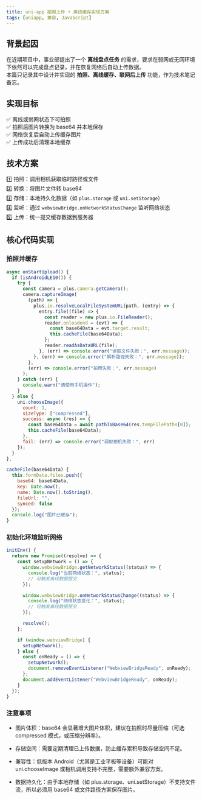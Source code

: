 ```yaml
---
title: uni-app 拍照上传 + 离线缓存实现方案
tags: [uniapp, 兼容, JavaScript]
---
```


## 背景起因

在近期项目中，事业部提出了一个 **离线盘点任务** 的需求，要求在弱网或无网环境下依然可以完成盘点记录，并在恢复网络后自动上传数据。  
本篇只记录其中设计并实现的 **拍照、离线缓存、联网后上传** 功能，作为技术笔记备忘。

<!-- more -->
## 实现目标

✅ 离线或弱网状态下可拍照  
✅ 拍照后图片转换为 base64 并本地保存  
✅ 网络恢复后自动上传缓存图片  
✅ 上传成功后清理本地缓存

## 技术方案

1️⃣ 拍照：调用相机获取临时路径或文件  
2️⃣ 转换：将图片文件转 base64  
3️⃣ 存储：本地持久化数据（如 `plus.storage` 或 `uni.setStorage`）  
4️⃣ 监听：通过 `webviewBridge.onNetworkStatusChange` 监听网络状态  
5️⃣ 上传：统一提交缓存数据到服务器

## 核心代码实现

### 拍照并缓存

```js
async onStartUpload() {
  if (isAndroidLE10()) {
    try {
      const camera = plus.camera.getCamera();
      camera.captureImage(
        (path) => {
          plus.io.resolveLocalFileSystemURL(path, (entry) => {
            entry.file((file) => {
              const reader = new plus.io.FileReader();
              reader.onloadend = (evt) => {
                const base64Data = evt.target.result;
                this.cacheFile(base64Data);
              };
              reader.readAsDataURL(file);
            }, (err) => console.error("读取文件失败：", err.message));
          }, (err) => console.error("解析路径失败：", err.message));
        },
        (err) => console.error("拍照失败：", err.message)
      );
    } catch (err) {
      console.warn("请使用手机操作");
    }
  } else {
    uni.chooseImage({
      count: 1,
      sizeType: ["compressed"],
      success: async (res) => {
        const base64Data = await pathToBase64(res.tempFilePaths[0]);
        this.cacheFile(base64Data);
      },
      fail: (err) => console.error("调取相机失败：", err)
    });
  }
},

cacheFile(base64Data) {
  this.formData.files.push({
    base64: base64Data,
    key: Date.now(),
    name: Date.now().toString(),
    fileUrl: "",
    synced: false
  });
  console.log("图片已缓存");
}
```

### 初始化环境监听网络

```js
initEnv() {
  return new Promise((resolve) => {
    const setupNetwork = () => {
      window.webviewBridge.getNetworkStatus((status) => {
        console.log("当前网络状态：", status);
        // 可触发离线数据提交
      });

      window.webviewBridge.onNetworkStatusChange((status) => {
        console.log("网络状态变化：", status);
        // 可触发离线数据提交
      });

      resolve();
    };

    if (window.webviewBridge) {
      setupNetwork();
    } else {
      const onReady = () => {
        setupNetwork();
        document.removeEventListener("WebviewBridgeReady", onReady);
      };
      document.addEventListener("WebviewBridgeReady", onReady);
    }
  });
}

```

### 注意事项

- 图片体积：base64 会显著增大图片体积，建议在拍照时尽量压缩（可选 compressed 模式，或压缩分辨率）。

- 存储空间：需要定期清理已上传数据，防止缓存累积导致存储空间不足。

- 兼容性：低版本 Android（尤其是工业平板等设备）可能对 uni.chooseImage 或相机调用支持不完整，需要额外兼容方案。

- 数据持久化：由于本地存储（如 plus.storage、uni.setStorage）不支持文件流，所以必须用 base64 或文件路径方案保存图片。
